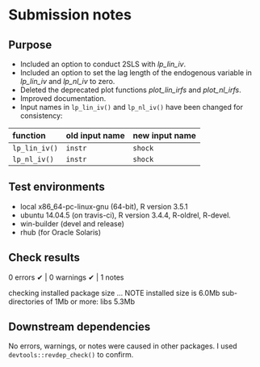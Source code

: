 # Submission notes

## Purpose
* Included an option to conduct 2SLS with *lp_lin_iv*.
* Included an option to set the lag length of the endogenous variable in *lp_lin_iv* and *lp_nl_iv* to zero.
* Deleted the deprecated plot functions *plot_lin_irfs* and *plot_nl_irfs*.
* Improved documentation.
* Input names in `lp_lin_iv()` and `lp_nl_iv()` have been changed for consistency:

function | old input name | new input name
:--------|:-------------  |:------------- 
`lp_lin_iv()` | `instr`     | `shock`
`lp_nl_iv()`  | `instr`     | `shock`


## Test environments
* local x86_64-pc-linux-gnu (64-bit), R version 3.5.1
* ubuntu 14.04.5 (on travis-ci),      R version 3.4.4, R-oldrel, R-devel.
* win-builder (devel and release) 
* rhub (for Oracle Solaris)

## Check results
0 errors ✔ | 0 warnings ✔ | 1 notes 

checking installed package size ... NOTE
  installed size is  6.0Mb
  sub-directories of 1Mb or more:
    libs   5.3Mb

## Downstream dependencies
No errors, warnings, or notes were caused in other packages. I used `devtools::revdep_check()` to confirm. 

